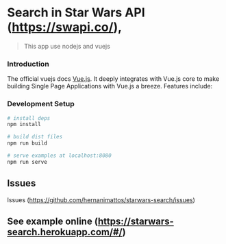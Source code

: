 # Search in Star Wars API (https://swapi.co/),

> This app use nodejs and vuejs

### Introduction

The official vuejs docs [Vue.js](http://vuejs.org). It deeply integrates with Vue.js core to make building Single Page Applications with Vue.js a breeze. Features include:


### Development Setup

``` bash
# install deps
npm install

# build dist files
npm run build

# serve examples at localhost:8080
npm run serve

```

## Issues

Issues (https://github.com/hernanimattos/starwars-search/issues)

## See example online (https://starwars-search.herokuapp.com/#/)







